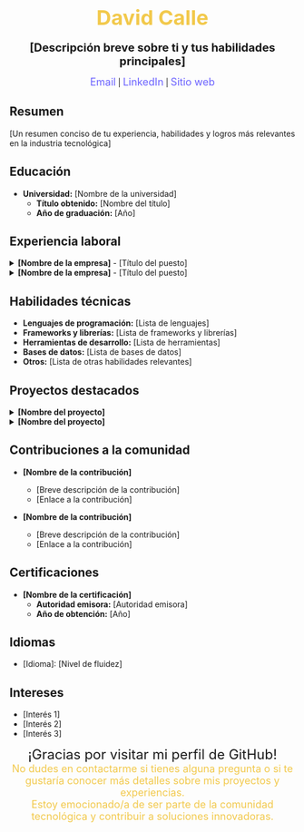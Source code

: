 <h1 align="center">
  <img src="https://tep.pucmm.edu.do/PublishingImages/Educacion-continuada/Intro-Programacion-banner-2.jpg" alt=""><br>
  <span style="color:#F2C94C; font-size: 36px;">David Calle</span>
</h1>

<p align="center">
  <b style="font-size: 20px;">[Descripción breve sobre ti y tus habilidades principales]</b>
</p>

<p align="center">
  <a href="mailto:[tu correo electrónico]" style="color:#6C63FF; text-decoration: none; font-size: 18px;">Email</a> |
  <a href="[Enlace a tu perfil de LinkedIn]" style="color:#6C63FF; text-decoration: none; font-size: 18px;">LinkedIn</a> |
  <a href="[Enlace a tu sitio web personal o portafolio]" style="color:#6C63FF; text-decoration: none; font-size: 18px;">Sitio web</a>
</p>

## Resumen

[Un resumen conciso de tu experiencia, habilidades y logros más relevantes en la industria tecnológica]

## Educación

- **Universidad:** [Nombre de la universidad]
  - **Título obtenido:** [Nombre del título]
  - **Año de graduación:** [Año]

## Experiencia laboral

<details>
  <summary><b>[Nombre de la empresa]</b> - [Título del puesto]</summary>

  - **Fecha de inicio:** [Fecha de inicio]
  - **Fecha de finalización:** [Fecha de finalización]
  - **Ubicación:** [Ubicación]

  [Descripción de tus responsabilidades y logros clave en el puesto]
</details>

<details>
  <summary><b>[Nombre de la empresa]</b> - [Título del puesto]</summary>

  - **Fecha de inicio:** [Fecha de inicio]
  - **Fecha de finalización:** [Fecha de finalización]
  - **Ubicación:** [Ubicación]

  [Descripción de tus responsabilidades y logros clave en el puesto]
</details>

## Habilidades técnicas

- **Lenguajes de programación:** [Lista de lenguajes]
- **Frameworks y librerías:** [Lista de frameworks y librerías]
- **Herramientas de desarrollo:** [Lista de herramientas]
- **Bases de datos:** [Lista de bases de datos]
- **Otros:** [Lista de otras habilidades relevantes]

## Proyectos destacados

<details>
  <summary><b>[Nombre del proyecto]</b></summary>

  [Breve descripción del proyecto]
  - [Enlace al proyecto o repositorio]
</details>

<details>
  <summary><b>[Nombre del proyecto]</b></summary>

  [Breve descripción del proyecto]
  - [Enlace al proyecto o repositorio]
</details>

## Contribuciones a la comunidad

- **[Nombre de la contribución]**
  - [Breve descripción de la contribución]
  - [Enlace a la contribución]

- **[Nombre de la contribución]**
  - [Breve descripción de la contribución]
  - [Enlace a la contribución]

## Certificaciones

- **[Nombre de la certificación]**
  - **Autoridad emisora:** [Autoridad emisora]
  - **Año de obtención:** [Año]

## Idiomas

- [Idioma]: [Nivel de fluidez]

## Intereses

- [Interés 1]
- [Interés 2]
- [Interés 3]

<p align="center">
  <span style="font-size: 24px;">¡Gracias por visitar mi perfil de GitHub!</span>
  <br>
  <span style="color:#F2C94C; font-size: 18px;">No dudes en contactarme si tienes alguna pregunta o si te gustaría conocer más detalles sobre mis proyectos y experiencias.</span>
  <br>
  <span style="color:#F2C94C; font-size: 18px;">Estoy emocionado/a de ser parte de la comunidad tecnológica y contribuir a soluciones innovadoras.</span>
</p>
